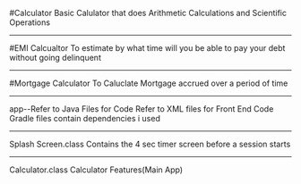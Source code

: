 #Calculator
Basic Calulator that does Arithmetic  Calculations and Scientific Operations

---
#EMI Calcualtor
To estimate by what time will you be able to pay your debt without going delinquent 

---
#Mortgage Calculator 
To Caluclate Mortgage accrued over a period of time

---
app--Refer to Java Files for Code
Refer to XML files for Front End Code
Gradle files contain dependencies i used

---
Splash Screen.class
Contains the 4 sec timer screen before a session starts

---
Calculator.class
Calculator Features(Main App)

